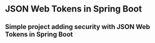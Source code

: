 # JSON Web Tokens in Spring Boot

## Simple project adding security with JSON Web Tokens in Spring Boot
